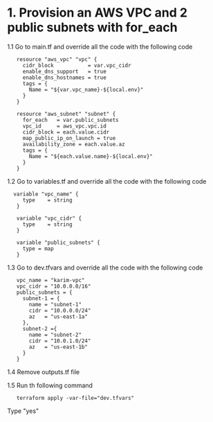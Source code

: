 # 1. Provision an AWS VPC and 2 public subnets with for_each

1.1 Go to main.tf and override all the code with the following code
```
   resource "aws_vpc" "vpc" {
     cidr_block           = var.vpc_cidr
     enable_dns_support   = true
     enable_dns_hostnames = true
     tags = {
       Name = "${var.vpc_name}-${local.env}"
     }
   }

   resource "aws_subnet" "subnet" {
     for_each   = var.public_subnets
     vpc_id     = aws_vpc.vpc.id
     cidr_block = each.value.cidr
     map_public_ip_on_launch = true
     availability_zone = each.value.az
     tags = {
       Name = "${each.value.name}-${local.env}"
     }
   }
```

1.2 Go to variables.tf and override all the code with the following code
```
  variable "vpc_name" {
     type    = string
   }

   variable "vpc_cidr" {
     type    = string
   }

   variable "public_subnets" {
     type = map
   }
```

1.3 Go to dev.tfvars and override all the code with the following code
```
   vpc_name = "karim-vpc"
   vpc_cidr = "10.0.0.0/16"
   public_subnets = {
     subnet-1 = {
       name = "subnet-1"
       cidr = "10.0.0.0/24"
       az   = "us-east-1a"
     },
     subnet-2 ={
       name = "subnet-2"
       cidr = "10.0.1.0/24"
       az   = "us-east-1b"
     } 
   }
```

1.4 Remove outputs.tf file

1.5 Run th following command
```
   terraform apply -var-file="dev.tfvars"
```
Type "yes"